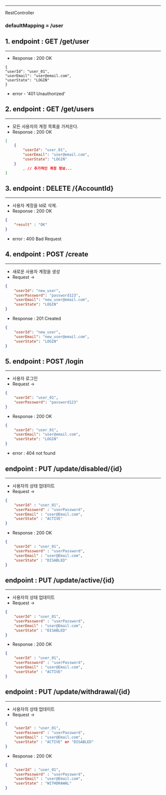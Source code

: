 

---
RestController

### defaultMapping = /user
## 1. endpoint : GET /get/user
---
- Response : 200 OK
```
{
"userId": "user_01", 
"userEmail": "user@email.com", 
"userState": "LOGIN"
}
```
- error - '401 Unauthorized'

## 2. endpoint : GET /get/users
---
- 모든 사용자의 계정 목록을 가져온다.
- Response : 200 OK

```json
[ 
	{ 
		"userId": "user_01", 
		"userEmail": "user@email.com", 
		"userState": "LOGIN" 
	}
		, // 추가적인 계정 정보... 
]
```


## 3. endpoint : DELETE /{AccountId}
---
- 사용자 계정을 Id로 삭제.
- Response : 200 OK

``` json
{
	"result" : "OK"
}
```
- error : 400 Bad Request

## 4. endpoint : POST /create
---
- 새로운 사용자 계정을 생성
- Request ->
```json
{ 
	"userId": "new_user", 
	"userPassword": "password123", 
	"userEmail": "new_user@email.com", 
	"userState": "LOGIN" 
}
```

- Response : 201 Created
``` json
{ 
	"userId": "new_user", 
	"userEmail": "new_user@email.com", 
	"userState": "LOGIN" 
}
```

## 5. endpoint : POST /login
---
- 사용자 로그인
- Request ->
``` json
{ 
	"userId": "user_01", 
	"userPassword": "password123" 
}
```

- Response : 200 OK
```json
{ 
	"userId": "user_01", 
	"userEmail": "user@email.com", 
	"userState": "LOGIN"
}
```

- error : 404 not found

## endpoint : PUT /update/disabled/{id}
---
- 사용자의 상태 업데이트
- Request ->
```json
{
	"userId" : "user_01",
	"userPassword" : "userPassword",
	"userEmail" : "user@Email.com",
	"userState" : "ACTIVE"
}
```
- Response : 200 OK
```json
{
	"userId" : "user_01",
	"userPassword" : "userPassword",
	"userEmail" : "user@Email.com",
	"userState" : "DISABLED"
}
```


## endpoint : PUT /update/active/{id}
---
- 사용자의 상태 업데이트
- Request ->
```json
{
	"userId" : "user_01",
	"userPassword" : "userPassword",
	"userEmail" : "user@Email.com",
	"userState" : "DISABLED"
}
```
- Response : 200 OK
```json
{
	"userId" : "user_01",
	"userPassword" : "userPassword",
	"userEmail" : "user@Email.com",
	"userState" : "ACTIVE"
}
```


## endpoint : PUT /update/withdrawal/{id}
---
- 사용자의 상태 업데이트
- Request ->
```json
{
	"userId" : "user_01",
	"userPassword" : "userPassword",
	"userEmail" : "user@Email.com",
	"userState" : "ACTIVE" or "DISABLED"
}
```
- Response : 200 OK
```json
{
	"userId" : "user_01",
	"userPassword" : "userPassword",
	"userEmail" : "user@Email.com",
	"userState" : "WITHDRAWAL"
}
```
